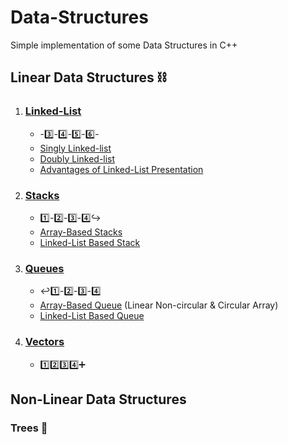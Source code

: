 # Data-Structures
Simple implementation of some Data Structures in C++

## Linear Data Structures :chains:

1.  ### [Linked-List](https://github.com/abdel-elsayed/Data-Structures/tree/master/Linked%20List)
    - -:three:-:four:-:five:-:six:-
    - [Singly Linked-list](https://github.com/abdel-elsayed/Data-Structures/tree/master/Linked%20List/Doubly%20Linked%20list)
    - [Doubly Linked-list](https://github.com/abdel-elsayed/Data-Structures/tree/master/Linked%20List/Singly%20linked%20List)
    - [Advantages of Linked-List Presentation](https://github.com/abdel-elsayed/Data-Structures/blob/master/Linked%20List/Advantages%20of%20Linked%20Lists.pptx)

2. ### [Stacks](https://github.com/abdel-elsayed/Data-Structures/tree/master/Stacks)  
   - :one:-:two:-:three:-:four::arrow_right_hook:
   - [Array-Based Stacks](https://github.com/abdel-elsayed/Data-Structures/tree/master/Stacks/Array-based%20stack)
   - [Linked-List Based Stack](https://github.com/abdel-elsayed/Data-Structures/tree/master/Stacks/Linked-list%20based)

3. ### [Queues](https://github.com/abdel-elsayed/Data-Structures/tree/master/Queues)
   - :leftwards_arrow_with_hook::one:-:two:-:three:-:four:
   - [Array-Based Queue](https://github.com/abdel-elsayed/Data-Structures/tree/master/Queues/Array-based%20Queues) (Linear Non-circular & Circular Array)
   - [Linked-List Based Queue](https://github.com/abdel-elsayed/Data-Structures/tree/master/Queues/Linked-list%20Queues)

4. ### [Vectors](https://github.com/abdel-elsayed/Data-Structures/tree/master/Vectors)  
   - :one::two::three::four::heavy_plus_sign:

## Non-Linear Data Structures
 ### Trees :evergreen_tree:

